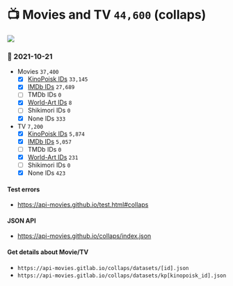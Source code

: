 # :tv: Movies and TV `44,600` (collaps)

<a href="https://API-Movies.github.io"><img src="https://API-Movies.github.io/banner.png?cache"></a>

### :date: 2021-10-21
- Movies `37,400`
  - [x] <a href="https://API-Movies.github.io/collaps/movie_kinopoisk_ids.json">KinoPoisk IDs</a> `33,145`
  - [x] <a href="https://API-Movies.github.io/collaps/movie_imdb_ids.json">IMDb IDs</a> `27,689`
  - [ ] TMDb IDs `0`
  - [x] <a href="https://API-Movies.github.io/collaps/movie_world_art_ids.json">World-Art IDs</a> `8`
  - [ ] Shikimori IDs `0`
  - [x] None IDs `333`
- TV `7,200`
  - [x] <a href="https://API-Movies.github.io/collaps/tv_kinopoisk_ids.json">KinoPoisk IDs</a> `5,874`
  - [x] <a href="https://API-Movies.github.io/collaps/tv_imdb_ids.json">IMDb IDs</a> `5,057`
  - [ ] TMDb IDs `0`
  - [x] <a href="https://API-Movies.github.io/collaps/tv_world_art_ids.json">World-Art IDs</a> `231`
  - [ ] Shikimori IDs `0`
  - [x] None IDs `423`
#### Test errors
- <a href='https://api-movies.github.io/test.html#collaps'>https://api-movies.github.io/test.html#collaps</a>
#### JSON API
- <a href='https://api-movies.github.io/collaps/index.json'>https://api-movies.github.io/collaps/index.json</a>
#### Get details about Movie/TV
- `https://api-movies.gitlab.io/collaps/datasets/[id].json`
- `https://api-movies.gitlab.io/collaps/datasets/kp[kinopoisk_id].json`
